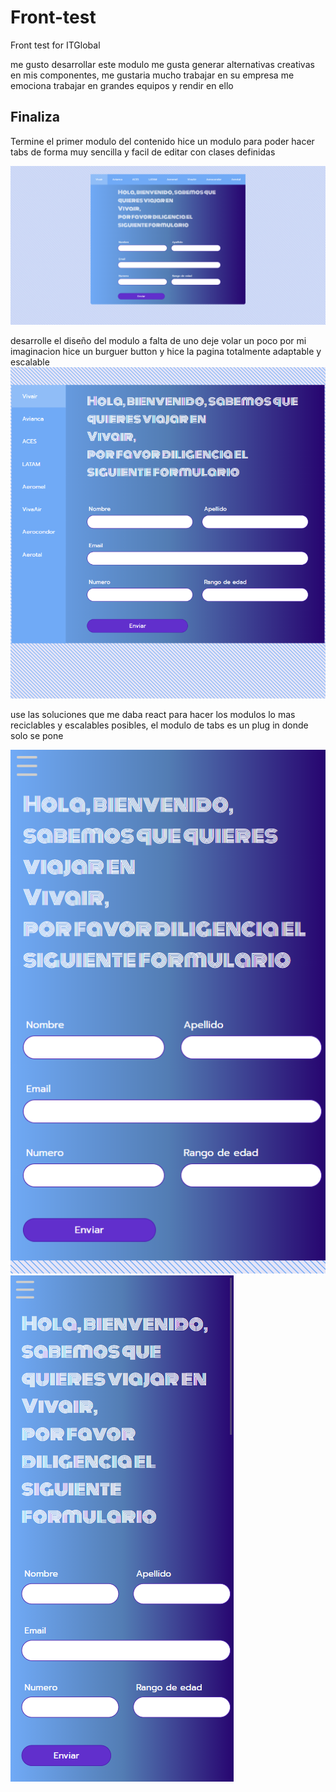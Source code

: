 # Front-test
Front test for ITGlobal

 me gusto desarrollar este modulo me gusta generar alternativas creativas en mis componentes, me gustaria mucho trabajar en su empresa me emociona trabajar en grandes equipos y rendir en ello 

## Finaliza

Termine el primer modulo del contenido hice un modulo para poder hacer tabs de forma muy sencilla y facil de editar con clases definidas 

![picture](https://github.com/KKGoo/airline/blob/master/public/desktop.png)


desarrolle el diseño del modulo a falta de uno deje volar un poco por mi imaginacion hice un burguer button y hice la pagina totalmente adaptable y escalable
![picture](https://github.com/KKGoo/airline/blob/master/public/laptop.png)

use las soluciones que me daba react para hacer los modulos lo mas reciclables y escalables posibles, el modulo de tabs es un plug in donde solo se pone 

![picture](https://github.com/KKGoo/airline/blob/master/public/phoneL.png)
![picture](https://github.com/KKGoo/airline/blob/master/public/phone.png)




 
